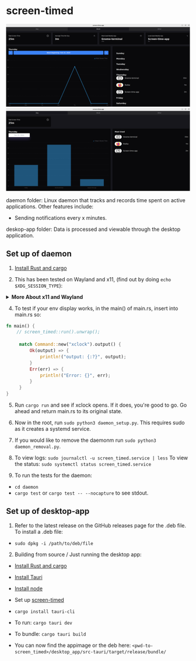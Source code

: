 # screen-timed

![Screenshot 1](/docs/screenshots/week-screenshot.png)
![Screenshot 2](/docs/screenshots/day-screenshot.png)

daemon folder: Linux daemon that tracks and records time spent on active applications.
Other features include:

- Sending notifications every x minutes.

deskop-app folder: Data is processed and viewable through the desktop application.

## Set up of daemon

1. [Install Rust and cargo](https://www.rust-lang.org/tools/install)

2. This has been tested on Wayland and x11, (find out by doing `echo $XDG_SESSION_TYPE`):
<details>
<summary><b>More About x11 and Wayland</b></summary>

- This program has worked on a PC using wayland and Ubuntu but I run this daily on a PC using x11 and Ubuntu.
  - If you have a Nvidia graphics driver, you should probably use x11 over wayland if you aren't already (greater compatability). I was using wayland leading to errors getting the active window.

To switch to x11 on Ubuntu:

    - Go to settings > Colours (Device Colour Profiles) > Select `Standard Space - sRGB`
    - Edit `/etc/gdm3/custom.conf` and uncomment `WaylandEnable=false`
    - `sudo reboot`

If anything goes wrong, just undo this line: - Edit `/etc/gdm3/custom.conf` and uncomment `WaylandEnable=false`
and you should be back on wayland.

</details>

4.  To test if your env display works, in the main() of main.rs, insert into main.rs so:

```rust
fn main() {
    // screen_timed::run().unwrap();

     match Command::new("xclock").output() {
         Ok(output) => {
             println!("output: {:?}", output);
         }
         Err(err) => {
             println!("Error: {}", err);
         }
     }
}
```

5. Run `cargo run` and see if xclock opens. If it does, you're good to go. Go ahead and return main.rs to its original state.

6. Now in the root, run `sudo python3 daemon_setup.py`. This requires sudo as it creates a systemd service.

7. If you would like to remove the daemonm run `sudo python3 daemon_removal.py`.

8. To view logs:
   `sudo journalctl -u screen_timed.service | less`
   To view the status:
   `sudo systemctl status screen_timed.service`

9. To run the tests for the daemon:

- `cd daemon`
- `cargo test` or `cargo test -- --nocapture` to see stdout.

## Set up of desktop-app

1. Refer to the latest release on the GitHub releases page for the .deb file.
   To install a .deb file:

- `sudo dpkg -i /path/to/deb/file`

2. Building from source / Just running the desktop app:

- [Install Rust and cargo](https://www.rust-lang.org/tools/install)
- [Install Tauri](https://tauri.app/)
- [Install node](https://github.com/nvm-sh/nvm)
- Set up [screen-timed](https://github.com/saths008/screen-timed)
- `cargo install tauri-cli`
- To run:
  `cargo tauri dev`

- To bundle:
  `cargo tauri build`

- You can now find the appimage or the deb here: `<pwd-to-screen_timed>/desktop_app/src-tauri/target/release/bundle/`
